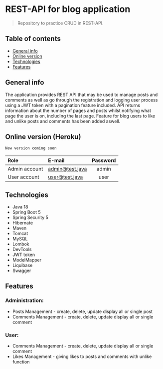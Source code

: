 # REST-API for blog application
> Repository to practice CRUD in REST-API.

## Table of contents
* [General info](#General-info)
* [Online version](#online-version)
* [Technologies](#Technologies)
* [Features](#Features)

## General info

The application provides REST API that may be used to manage posts and comments as well as go through the registration and logging user process using a JWT token with a pagination feature included. API returns information about the number of pages and posts whilst notifying what page the user is on, including the last page. Feature for blog users to like and unlike posts and comments has been added aswell.

## Online version (Heroku)
```sh
New version coming soon 
```

|Role|E-mail|Password|
|:---|:---|:---:|
|Admin account|admin@test.java|admin|
|User account|user@test.java|user|

## Technologies
* Java 18
* Spring Boot 5
* Spring Security 5
* Hibernate
* Maven
* Tomcat
* MySQL
* Lombok
* DevTools
* JWT token
* ModelMapper
* Liquibase
* Swagger

## Features
### Administration:
* Posts Management - create, delete, update display all or single post
* Comments Management - create, delete, update display all or single comment
### User:
* Comments Management - create, delete, update display all or single comment
* Likes Management - giving likes to posts and comments with unlike function 
